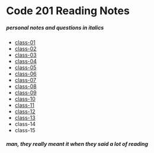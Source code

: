 # Code 201 Reading Notes

##### *personal notes and questions in italics*

- [class-01](code-201/class-01.md)
- [class-02](code-201/class-02.md)
- [class-03](code-201/class-03.md)
- [class-04](code-201/class-04.md)
- [class-05](code-201/class-05.md)
- [class-06](code-201/class-06.md)
- [class-07](code-201/class-07.md)
- [class-08](code-201/class-08.md)
- [class-09](code-201/class-09.md)
- [class-10](code-201/class-10.md)
- [class-11](code-201/class-11.md)
- [class-12](code-201/class-12.md)
- [class-13](code-201/class-13.md)
- class-14
- class-15

###### __man, they really meant it when they said a lot of reading__
